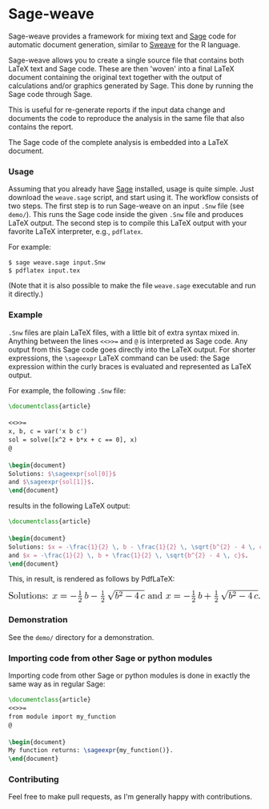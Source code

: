 # Sage-weave

Sage-weave provides a framework for mixing text and
[Sage](http://www.sagemath.org/) code for automatic document generation,
similar to [Sweave](https://www.statistik.lmu.de/~leisch/Sweave/) for
the R language.

Sage-weave allows you to create a single source file that contains both
LaTeX text and Sage code. These are then 'woven' into a final LaTeX document
containing the original text together with the output of calculations and/or
graphics generated by Sage. This done by running the Sage code through Sage.

This is useful for re-generate reports if the input data change and documents
the code to reproduce the analysis in the same file that also contains
the report.

The Sage code of the complete analysis is embedded into a LaTeX document.

### Usage
Assuming that you already have [Sage](http://www.sagemath.org/) installed,
usage is quite simple. Just download the `weave.sage` script, and start
using it. The workflow consists of two steps. The first step is to run
Sage-weave on an input `.Snw` file (see `demo/`). This runs the Sage code
inside the given `.Snw` file and produces LaTeX output. The second step
is to compile this LaTeX output with your favorite LaTeX interpreter,
e.g., `pdflatex`.

For example:

```shell
$ sage weave.sage input.Snw
$ pdflatex input.tex
```

(Note that it is also possible to make the file `weave.sage` executable
and run it directly.)

### Example
`.Snw` files are plain LaTeX files, with a little bit of extra syntax mixed in.
Anything between the lines `<<>>=` and `@` is interpreted as Sage code. Any
output from this Sage code goes directly into the LaTeX output. For shorter
expressions, the `\sageexpr` LaTeX command can be used: the Sage expression
within the curly braces is evaluated and represented as LaTeX output.

For example, the following `.Snw` file:

```latex
\documentclass{article}

<<>>=
x, b, c = var('x b c')
sol = solve([x^2 + b*x + c == 0], x)
@

\begin{document}
Solutions: $\sageexpr{sol[0]}$
and $\sageexpr{sol[1]}$.
\end{document}
```

results in the following LaTeX output:

```latex
\documentclass{article}

\begin{document}
Solutions: $x = -\frac{1}{2} \, b - \frac{1}{2} \, \sqrt{b^{2} - 4 \, c}$
and $x = -\frac{1}{2} \, b + \frac{1}{2} \, \sqrt{b^{2} - 4 \, c}$.
\end{document}
```

This, in result, is rendered as follows by PdfLaTeX:

![example](figures/example.png)

### Demonstration
See the `demo/` directory for a demonstration.

### Importing code from other Sage or python modules
Importing code from other Sage or python modules is done in exactly the same
way as in regular Sage:

```latex
\documentclass{article}
<<>>=
from module import my_function
@

\begin{document}
My function returns: \sageexpr{my_function()}.
\end{document}
```

### Contributing
Feel free to make pull requests, as I'm generally happy with contributions.

